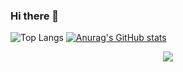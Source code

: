 ### Hi there 👋
![Top Langs](https://github-readme-stats.vercel.app/api/top-langs/?username=jienian&hide_progress=true)
[![Anurag's GitHub stats](https://github-readme-stats.vercel.app/api?username=jienian)](https://github.com/anuraghazra/github-readme-stats)
<div align="center"> <img src="https://metrics.lecoq.io/sun0225SUN?template=classic&config.timezone=Asia%2FShanghai"> </div>

<!--
**jienian/jienian** is a ✨ _special_ ✨ repository because its `README.md` (this file) appears on your GitHub profile.

Here are some ideas to get you started:

- 🔭 I’m currently working on ...
- 🌱 I’m currently learning ...
- 👯 I’m looking to collaborate on ...
- 🤔 I’m looking for help with ...
- 💬 Ask me about ...
- 📫 How to reach me: ...
- 😄 Pronouns: ...
- ⚡ Fun fact: ...
-->
